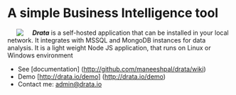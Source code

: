 
A simple Business Intelligence tool
=====

<a href="http://drata.io"><img src="https://github.com/maneeshpal/drata/wiki/images/logo_main.png" align="left" hspace="20" vspace="0"></a>

***Drata*** is a self-hosted application that can be installed in your local network. It integrates with MSSQL and MongoDB instances for data analysis. It is a light weight Node JS application, that runs on Linux or Windows environment


* See [documentation] (http://github.com/maneeshpal/drata/wiki)
* Demo [http://drata.io/demo] (http://drata.io/demo)
* Contact me: admin@drata.io
